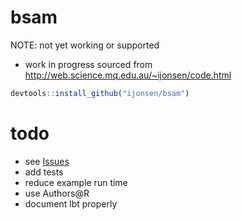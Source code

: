 # bsam


NOTE: not yet working or supported

- work in progress sourced from http://web.science.mq.edu.au/~ijonsen/code.html

```R
devtools::install_github("ijonsen/bsam")
```

# todo
- see [Issues](https://github.com/ijonsen/bsam/issues)
- add tests
- reduce example run time
- use Authors@R
- document lbt properly

